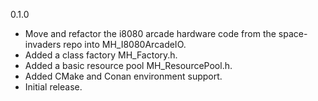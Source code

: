 0.1.0
* Move and refactor the i8080 arcade hardware code
  from the space-invaders repo into MH_I8080ArcadeIO.
* Added a class factory MH_Factory.h.
* Added a basic resource pool MH_ResourcePool.h. 
* Added CMake and Conan environment support.
* Initial release.